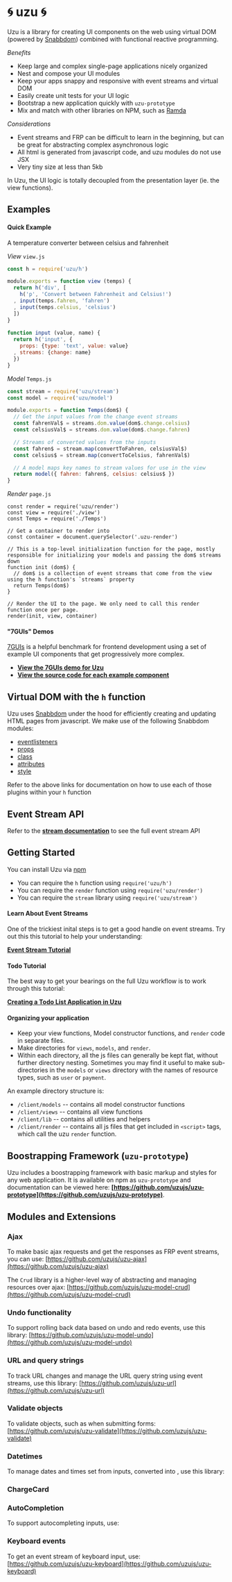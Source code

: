 # :cyclone: uzu :cyclone:

Uzu is a library for creating UI components on the web using virtual DOM (powered by [Snabbdom](https://github.com/snabbdom/snabbdom)) combined with functional reactive programming.

_Benefits_
* Keep large and complex single-page applications nicely organized
* Nest and compose your UI modules
* Keep your apps snappy and responsive with event streams and virtual DOM
* Easily create unit tests for your UI logic
* Bootstrap a new application quickly with `uzu-prototype`
* Mix and match with other libraries on NPM, such as [Ramda](ramdajs.com/docs/)

_Considerations_
* Event streams and FRP can be difficult to learn in the beginning, but can be great for abstracting complex asynchronous logic
* All html is generated from javascript code, and uzu modules do not use JSX
* Very tiny size at less than 5kb

In Uzu, the UI logic is totally decoupled from the presentation layer (ie. the view functions).

## Examples

#### Quick Example

A temperature converter between celsius and fahrenheit

_View_ `view.js`
```js
const h = require('uzu/h')

module.exports = function view (temps) {
  return h('div', [
    h('p', 'Convert between Fahrenheit and Celsius!')
  , input(temps.fahren, 'fahren')
  , input(temps.celsius, 'celsius')
  ])
}
 
function input (value, name) {
  return h('input', {
    props: {type: 'text', value: value}
  , streams: {change: name}
  })
}
```

_Model_ `Temps.js`
```js
const stream = require('uzu/stream')
const model = require('uzu/model')

module.exports = function Temps(dom$) {
  // Get the input values from the change event streams
  const fahrenVal$ = streams.dom.value(dom$.change.celsius)
  const celsiusVal$ = streams.dom.value(dom$.change.fahren)

  // Streams of converted values from the inputs
  const fahren$ = stream.map(convertToFahren, celsiusVal$)
  const celsius$ = stream.map(convertToCelsius, fahrenVal$)

  // A model maps key names to stream values for use in the view
  return model({ fahren: fahren$, celsius: celsius$ })
}
```

_Render_ `page.js`
```
const render = require('uzu/render')
const view = require('./view')
const Temps = require('./Temps')

// Get a container to render into
const container = document.querySelector('.uzu-render')

// This is a top-level initialization function for the page, mostly responsible for initializing your models and passing the dom$ streams down
function init (dom$) {
  // dom$ is a collection of event streams that come from the view using the h function's `streams` property
  return Temps(dom$)
}

// Render the UI to the page. We only need to call this render function once per page.
render(init, view, container)
```

#### "7GUIs" Demos

[7GUIs]() is a helpful benchmark for frontend development using a set of example UI components that get progressively more complex.

* [**View the 7GUIs demo for Uzu**]()
* [**View the source code for each example component**]()

## Virtual DOM with the `h` function

Uzu uses [Snabbdom](github.com/snabbdom/snabbdom) under the hood for efficiently creating and updating HTML pages from javascript. We make use of the following Snabbdom modules:
* [eventlisteners](https://github.com/snabbdom/snabbdom#eventlisteners-module)
* [props](https://github.com/snabbdom/snabbdom#the-props-module)
* [class](https://github.com/snabbdom/snabbdom#the-class-module)
* [attributes](https://github.com/snabbdom/snabbdom#the-attributes-module)
* [style](https://github.com/snabbdom/snabbdom#the-style-module)

Refer to the above links for documentation on how to use each of those plugins within your `h` function

## Event Stream API

Refer to the [**stream documentation**](https://github.com/jayrbolton/ev-stream) to see the full event stream API

## Getting Started

You can install Uzu via [npm](https://npmjs.org/package/uzu)

* You can require the `h` function using `require('uzu/h')`
* You can require the `render` function using `require('uzu/render')`
* You can require the `stream` library using `require('uzu/stream')`

#### Learn About Event Streams

One of the trickiest inital steps is to get a good handle on event streams. Try out this this tutorial to help your understanding:

[**Event Stream Tutorial**](/docs/event-stream-tutorial)

#### Todo Tutorial

The best way to get your bearings on the full Uzu workflow is to work through this tutorial:

[**Creating a Todo List Application in Uzu**](/docs/todo-tutorial.md)

#### Organizing your application

* Keep your view functions, Model constructor functions, and `render` code in separate files. 
* Make directories for `views`, `models`, and `render`.
* Within each directory, all the js files can generally be kept flat, without further directory nesting. Sometimes you may find it useful to make sub-directories in the `models` or `views` directory with the names of resource types, such as `user` or `payment`.

An example directory structure is:

* `/client/models` -- contains all model constructor functions
* `/client/views` -- contains all view functions
* `/client/lib` -- contains all utilities and helpers
* `/client/render` -- contains all js files that get included in `<script>` tags, which call the uzu `render` function. 

## Boostrapping Framework (`uzu-prototype`)

Uzu includes a boostrapping framework with basic markup and styles for any web application. It is available on npm as `uzu-prototype` and documentation can be viewed here: **[https://github.com/uzujs/uzu-prototype](https://github.com/uzujs/uzu-prototype)**.

## Modules and Extensions

### Ajax

To make basic ajax requests and get the responses as FRP event streams, you can use:
[https://github.com/uzujs/uzu-ajax](https://github.com/uzujs/uzu-ajax)

The `Crud` library is a higher-level way of abstracting and managing resources over ajax:
[https://github.com/uzujs/uzu-model-crud](https://github.com/uzujs/uzu-model-crud)

### Undo functionality

To support rolling back data based on undo and redo events, use this library:
[https://github.com/uzujs/uzu-model-undo](https://github.com/uzujs/uzu-model-undo)

### URL and query strings

To track URL changes and manage the URL query string using event streams, use this library:
[https://github.com/uzujs/uzu-url](https://github.com/uzujs/uzu-url)

### Validate objects

To validate objects, such as when submitting forms:
[https://github.com/uzujs/uzu-validate](https://github.com/uzujs/uzu-validate)

### Datetimes

To manage dates and times set from inputs, converted into , use this library:

### ChargeCard

### AutoCompletion

To support autocompleting inputs, use: 

### Keyboard events

To get an event stream of keyboard input, use:
[https://github.com/uzujs/uzu-keyboard](https://github.com/uzujs/uzu-keyboard)


